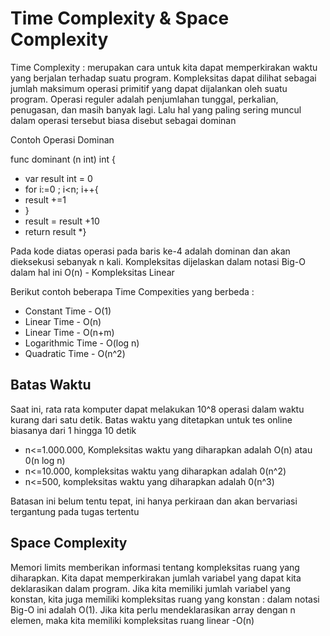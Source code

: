 # Time Complexity & Space Complexity
Time Complexity : merupakan cara untuk kita dapat memperkirakan waktu yang berjalan terhadap suatu program. Kompleksitas dapat dilihat sebagai jumlah maksimum operasi primitif yang dapat dijalankan oleh suatu program. Operasi reguler adalah penjumlahan tunggal, perkalian, penugasan, dan masih banyak lagi. Lalu hal yang paling sering muncul dalam operasi tersebut biasa disebut sebagai dominan 

Contoh Operasi Dominan

func dominant (n int) int {
* var result int = 0
* for i:=0 ; i<n; i++{
* result +=1
* }
* result = result +10
* return result
*}

Pada kode diatas operasi pada baris ke-4 adalah dominan dan akan dieksekusi sebanyak n kali. Kompleksitas dijelaskan dalam notasi Big-O dalam hal ini O(n) - Kompleksitas Linear


Berikut contoh beberapa Time Compexities yang berbeda :
* Constant Time - O(1)
* Linear Time - O(n)
* Linear Time - O(n+m)
* Logarithmic Time - O(log n)
* Quadratic Time - O(n^2)

## Batas Waktu 
Saat ini, rata rata komputer dapat melakukan 10^8 operasi dalam waktu kurang dari satu detik. Batas waktu yang ditetapkan untuk tes online biasanya dari 1 hingga 10 detik
* n<=1.000.000, Kompleksitas waktu yang diharapkan adalah O(n) atau 0(n log n)
* n<=10.000, kompleksitas waktu yang diharapkan adalah 0(n^2)
* n<=500, kompleksitas waktu yang diharapkan adalah 0(n^3)

Batasan ini belum tentu tepat, ini hanya perkiraan dan akan bervariasi tergantung pada tugas tertentu

## Space Complexity
Memori limits memberikan informasi tentang kompleksitas ruang yang diharapkan. Kita dapat memperkirakan jumlah variabel yang dapat kita deklarasikan dalam program. Jika kita memiliki jumlah variabel yang konstan, kita juga memiliki kompleksitas ruang yang konstan : dalam notasi Big-O  ini adalah O(1). Jika kita perlu mendeklarasikan array dengan n elemen, maka kita memiliki kompleksitas ruang linear -O(n)
